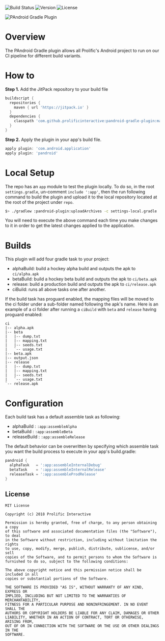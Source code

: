 ![Build Status](https://travis-ci.org/prolificinteractive/pandroid-gradle-plugin.svg?branch=master)
![Version](https://jitpack.io/v/prolificinteractive/pandroid-gradle-plugin.svg)
![License](https://img.shields.io/badge/license-Prolific_Interactive-blue.svg)

![PAndroid Gradle Plugin](art/logo.png)

# Overview

The PAndroid Gradle plugin allows all Prolific's Android project to run on our CI pipeline for different build variants.

# How to

**Step 1.** Add the JitPack repository to your build file

```groovy
buildscript {
  repositories {
    maven { url 'https://jitpack.io' }
  }
  dependencies {
    classpath 'com.github.prolificinteractive:pandroid-gradle-plugin:master-SNAPSHOT'
  }
}
```

**Step 2.** Apply the plugin in your app's build file.

```groovy
apply plugin: 'com.android.application'
apply plugin: 'pandroid'
```

# Local Setup

The repo has an `app` module to test the plugin locally. To do so, in the root `settings.gradle`, un-comment `include ':app'`, then the run following command to build the plugin and upload it to the local repository located at the root of the project under `repo`.

```bash
$> ./gradlew :pandroid-plugin:uploadArchives -c settings-local.gradle
```

You will need to execute the above command each time you make changes to it in order to get the latest changes applied to the application.

# Builds

This plugin will add four gradle task to your project:
- alphaBuild: build a hockey alpha build and outputs the apk to `ci/alpha.apk`
- betaBuild: build a hockey beta build and outputs the apk to `ci/beta.apk`
- release: build a production build and outputs the apk to `ci/release.apk`
- ciBuild: runs all above tasks one after another.

If the build task has proguard enabled, the mapping files will be moved to the ci folder under a sub-folder named following the apk's name.
Here is an example of a ci folder after running a `ciBuild` with `beta` and `release` having proguard enabled:

```
ci
|-- alpha.apk
|-- beta
|   |-- dump.txt
|   |-- mapping.txt
|   |-- seeds.txt
|   `-- usage.txt
|-- beta.apk
|-- output.json
|-- release
|   |-- dump.txt
|   |-- mapping.txt
|   |-- seeds.txt
|   `-- usage.txt
`-- release.apk
```

# Configuration

Each build task has a default assemble task as following:
- alphaBuild   : `:app:assembleAlpha`
- betaBuild    : `:app:assembleBeta`
- releaseBuild : `:app:assembleRelease`

The default behavior can be overwritten by specifying which assemble task you want the build process to execute in your app's build.gradle:

```groovy
pandroid {
  alphaTask   = ':app:assembleInternalDebug'
  betaTask    = ':app:assembleInternalRelease'
  releaseTask = ':app:assembleProdRelease'
}
```

## License

    MIT License
    
    Copyright (c) 2018 Prolific Interactive
    
    Permission is hereby granted, free of charge, to any person obtaining a copy
    of this software and associated documentation files (the "Software"), to deal
    in the Software without restriction, including without limitation the rights
    to use, copy, modify, merge, publish, distribute, sublicense, and/or sell
    copies of the Software, and to permit persons to whom the Software is
    furnished to do so, subject to the following conditions:
    
    The above copyright notice and this permission notice shall be included in all
    copies or substantial portions of the Software.
    
    THE SOFTWARE IS PROVIDED "AS IS", WITHOUT WARRANTY OF ANY KIND, EXPRESS OR
    IMPLIED, INCLUDING BUT NOT LIMITED TO THE WARRANTIES OF MERCHANTABILITY,
    FITNESS FOR A PARTICULAR PURPOSE AND NONINFRINGEMENT. IN NO EVENT SHALL THE
    AUTHORS OR COPYRIGHT HOLDERS BE LIABLE FOR ANY CLAIM, DAMAGES OR OTHER
    LIABILITY, WHETHER IN AN ACTION OF CONTRACT, TORT OR OTHERWISE, ARISING FROM,
    OUT OF OR IN CONNECTION WITH THE SOFTWARE OR THE USE OR OTHER DEALINGS IN THE
    SOFTWARE.